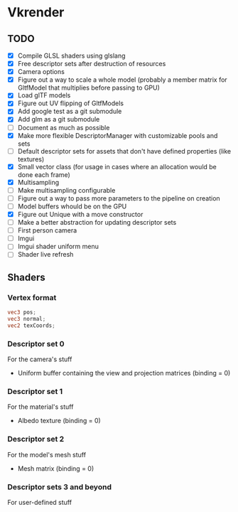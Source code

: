 # Vkrender

## TODO
- [x] Compile GLSL shaders using glslang
- [x] Free descriptor sets after destruction of resources
- [x] Camera options
- [x] Figure out a way to scale a whole model (probably a member
      matrix for GltfModel that multiplies before passing to GPU)
- [x] Load glTF models
- [x] Figure out UV flipping of GltfModels
- [x] Add google test as a git submodule
- [x] Add glm as a git submodule
- [ ] Document as much as possible
- [x] Make more flexible DescriptorManager with customizable pools and sets
- [ ] Default descriptor sets for assets that don't have defined properties (like textures)
- [x] Small vector class (for usage in cases where an allocation would be done each frame)
- [x] Multisampling
- [ ] Make multisampling configurable
- [ ] Figure out a way to pass more parameters to the pipeline on creation
- [ ] Model buffers whould be on the GPU
- [x] Figure out Unique with a move constructor
- [ ] Make a better abstraction for updating descriptor sets
- [ ] First person camera
- [ ] Imgui
- [ ] Imgui shader uniform menu
- [ ] Shader live refresh

## Shaders

### Vertex format
```glsl
vec3 pos;
vec3 normal;
vec2 texCoords;
```

### Descriptor set 0
For the camera's stuff
- Uniform buffer containing the view and projection matrices (binding = 0)

### Descriptor set 1
For the material's stuff
- Albedo texture (binding = 0)

### Descriptor set 2
For the model's mesh stuff
- Mesh matrix (binding = 0)

### Descriptor sets 3 and beyond
For user-defined stuff
